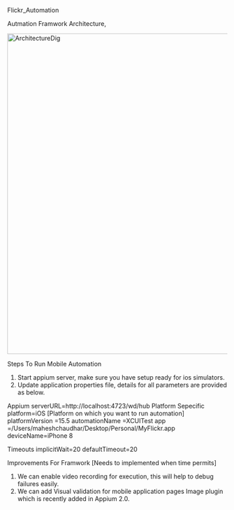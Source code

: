 Flickr_Automation



Autmation Framwork Architecture,

<img width="732" alt="ArchitectureDig" src="https://user-images.githubusercontent.com/11026791/223644777-415d663a-e588-4a1e-95b0-e63e2e1a33d1.png">


Steps To Run Mobile Automation
1. Start appium server, make sure you have setup ready for ios simulators.
2. Update application properties file, details for all parameters are provided as below.

Appium
  serverURL=http://localhost:4723/wd/hub
Platform Sepecific
  platform=iOS [Platform on which you want to run automation]
  platformVersion =15.5
    automationName =XCUITest
    app =/Users/maheshchaudhar/Desktop/Personal/MyFlickr.app
    deviceName=iPhone 8

  Timeouts
    implicitWait=20
    defaultTimeout=20


Improvements For Framwork [Needs to implemented when time permits] 
1. We can enable video recording for execution, this will help to debug failures easily.
2. We can add Visual validation for mobile application pages Image plugin which is recently added in Appium 2.0.
